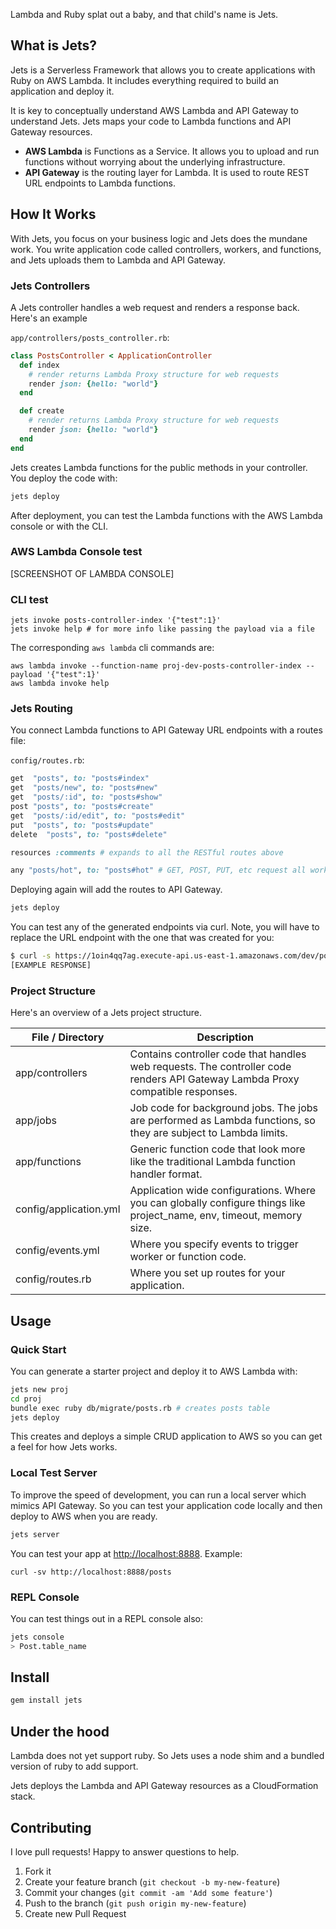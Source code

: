 Lambda and Ruby splat out a baby, and that child's name is Jets.

## What is Jets?

Jets is a Serverless Framework that allows you to create applications with Ruby on AWS Lambda.  It includes everything required to build an application and deploy it.

It is key to conceptually understand AWS Lambda and API Gateway to understand Jets.  Jets maps your code to Lambda functions and API Gateway resources.

* **AWS Lambda** is Functions as a Service. It allows you to upload and run functions without worrying about the underlying infrastructure.
* **API Gateway** is the routing layer for Lambda. It is used to route REST URL endpoints to Lambda functions.

## How It Works

With Jets, you focus on your business logic and Jets does the mundane work. You write application code called controllers, workers, and functions, and Jets uploads them to Lambda and API Gateway.

### Jets Controllers

A Jets controller handles a web request and renders a response back.  Here's an example

`app/controllers/posts_controller.rb`:

```ruby
class PostsController < ApplicationController
  def index
    # render returns Lambda Proxy structure for web requests
    render json: {hello: "world"}
  end

  def create
    # render returns Lambda Proxy structure for web requests
    render json: {hello: "world"}
  end
end
```

Jets creates Lambda functions for the public methods in your controller. You deploy the code with:

```sh
jets deploy
```

After deployment, you can test the Lambda functions with the AWS Lambda console or with the CLI.

### AWS Lambda Console test

[SCREENSHOT OF LAMBDA CONSOLE]

### CLI test

```
jets invoke posts-controller-index '{"test":1}'
jets invoke help # for more info like passing the payload via a file
```

The corresponding `aws lambda` cli commands are:

```
aws lambda invoke --function-name proj-dev-posts-controller-index --payload '{"test":1}'
aws lambda invoke help
```

### Jets Routing

You connect Lambda functions to API Gateway URL endpoints with a routes file:

`config/routes.rb`:

```ruby
get  "posts", to: "posts#index"
get  "posts/new", to: "posts#new"
get  "posts/:id", to: "posts#show"
post "posts", to: "posts#create"
get  "posts/:id/edit", to: "posts#edit"
put  "posts", to: "posts#update"
delete  "posts", to: "posts#delete"

resources :comments # expands to all the RESTful routes above

any "posts/hot", to: "posts#hot" # GET, POST, PUT, etc request all work
```

Deploying again will add the routes to API Gateway.

```sh
jets deploy
```

You can test any of the generated endpoints via curl. Note, you will have to replace the URL endpoint with the one that was created for you:

```sh
$ curl -s https://1oin4qq7ag.execute-api.us-east-1.amazonaws.com/dev/posts
[EXAMPLE RESPONSE]
```

### Project Structure

Here's an overview of a Jets project structure.

File / Directory  | Description
------------- | -------------
app/controllers  | Contains controller code that handles web requests.  The controller code renders API Gateway Lambda Proxy compatible responses.
app/jobs  | Job code for background jobs.  The jobs are performed as Lambda functions, so they are subject to Lambda limits.
app/functions  | Generic function code that look more like the traditional Lambda function handler format.
config/application.yml  | Application wide configurations.  Where you can globally configure things like project_name, env, timeout, memory size.
config/events.yml  | Where you specify events to trigger worker or function code.
config/routes.rb  | Where you set up routes for your application.

## Usage

### Quick Start

You can generate a starter project and deploy it to AWS Lambda with:

```sh
jets new proj
cd proj
bundle exec ruby db/migrate/posts.rb # creates posts table
jets deploy
```

This creates and deploys a simple CRUD application to AWS so you can get a feel for how Jets works.

### Local Test Server

To improve the speed of development, you can run a local server which mimics API Gateway. So you can test your application code locally and then deploy to AWS when you are ready.

```sh
jets server
```

You can test your app at [http://localhost:8888](http://localhost:8888).  Example:

```
curl -sv http://localhost:8888/posts
```

### REPL Console

You can test things out in a REPL console also:

```sh
jets console
> Post.table_name
```

## Install

```sh
gem install jets
```

## Under the hood

Lambda does not yet support ruby. So Jets uses a node shim and a bundled version of ruby to add support.

Jets deploys the Lambda and API Gateway resources as a CloudFormation stack.

## Contributing

I love pull requests! Happy to answer questions to help.

1. Fork it
2. Create your feature branch (`git checkout -b my-new-feature`)
3. Commit your changes (`git commit -am 'Add some feature'`)
4. Push to the branch (`git push origin my-new-feature`)
5. Create new Pull Request
